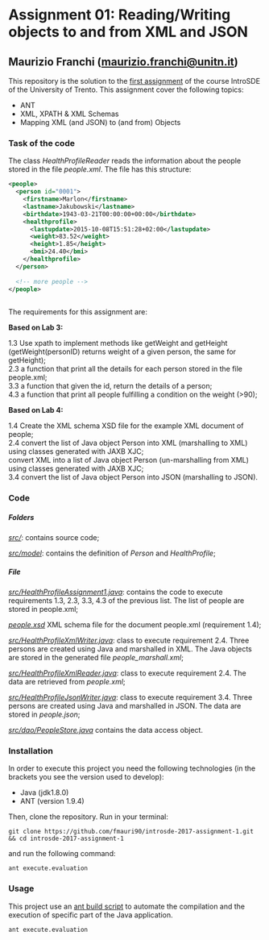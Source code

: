 # Assignment 01: Reading/Writing objects to and from XML and JSON

## Maurizio Franchi (maurizio.franchi@unitn.it)



This repository is the solution to the [first assignment](https://sites.google.com/a/unitn.it/introsde_2016-17/lab-sessions/assignments/assignment-1) of the course IntroSDE of the University of Trento. This assignment cover the following topics:

* ANT
* XML, XPATH & XML Schemas
* Mapping XML (and JSON) to (and from) Objects

### Task of the code

The class *HealthProfileReader* reads the information about the people stored in the file *people.xml*. The file has this structure:


```xml
<people>
  <person id="0001">
    <firstname>Marlon</firstname>
    <lastname>Jakubowski</lastname>
    <birthdate>1943-03-21T00:00:00+00:00</birthdate>
    <healthprofile>
      <lastupdate>2015-10-08T15:51:28+02:00</lastupdate>
      <weight>83.52</weight>
      <height>1.85</height>
      <bmi>24.40</bmi>
    </healthprofile>
  </person>
  
  <!-- more people -->
</people>
  
```
The requirements for this assignment are:

**Based on Lab 3:**

1.3 Use xpath to implement methods like getWeight and getHeight (getWeight(personID) returns weight of a given person, the same for getHeight);  
2.3 a function that print all the details for each person stored in the file people.xml;  
3.3 a function that given the id, return the details of a person;  
4.3 a function that print all people fulfilling a condition on the weight (>90);

**Based on Lab 4:**
    
1.4 Create the XML schema XSD file for the example XML document of people;  
2.4 convert the list of Java object Person into XML (marshalling to XML) using classes generated with JAXB XJC;  
    convert XML into a list of Java object Person (un-marshalling from XML) using classes generated with JAXB XJC;  
3.4 convert the list of Java object Person into JSON (marshalling to JSON).

### Code

##### Folders

*[src/](src/)*: contains source code;

*[src/model](src/model)*: contains the definition of *Person* and *HealthProfile*;


##### File
*[src/HealthProfileAssignment1.java](src/HealthProfileAssignment1.java)*: contains the code to execute requirements 1.3, 2.3, 3.3, 4.3 of the previous list. The list of people are stored in people.xml;

*[people.xsd](people.xsd)* XML schema file for the document people.xml (requirement 1.4);

*[src/HealthProfileXmlWriter.java](src/HealthProfileXmlWriter.java)*: class to execute requirement 2.4. Three persons are created using Java and marshalled in XML. The Java objects are stored in the generated file *people_marshall.xml*;

*[src/HealthProfileXmlReader.java](src/HealthProfileXmlReader.java)*: class to execute requirement 2.4. The data are retrieved from *people.xml*;

*[src/HealthProfileJsonWriter.java](src/HealthProfileJsonWriter.java)*: class to execute requirement 3.4. Three persons are created using Java and marshalled in JSON. The data are stored in *people.json*; 

*[src/dao/PeopleStore.java](src/dao/PeopleStore.java)* contains the data access object.

### Installation

In order to execute this project you need the following technologies (in the brackets you see the version used to develop):

* Java (jdk1.8.0)
* ANT (version 1.9.4)

Then, clone the repository. Run in your terminal:

```
git clone https://github.com/fmauri90/introsde-2017-assignment-1.git && cd introsde-2017-assignment-1
```

and run the following command:
```
ant execute.evaluation
```

### Usage
This project use an [ant build script](build.xml) to automate the compilation and the execution of specific part of the Java application.
```
ant execute.evaluation

